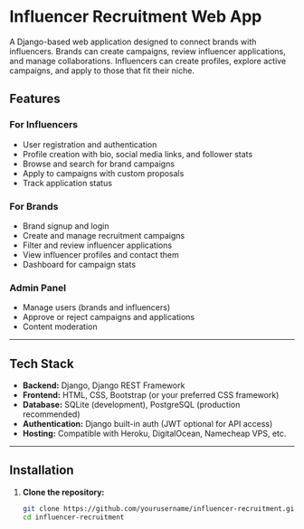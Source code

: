 # Influencer Recruitment Web App

A Django-based web application designed to connect brands with influencers. Brands can create campaigns, review influencer applications, and manage collaborations. Influencers can create profiles, explore active campaigns, and apply to those that fit their niche.

## Features

### For Influencers
- User registration and authentication
- Profile creation with bio, social media links, and follower stats
- Browse and search for brand campaigns
- Apply to campaigns with custom proposals
- Track application status

### For Brands
- Brand signup and login
- Create and manage recruitment campaigns
- Filter and review influencer applications
- View influencer profiles and contact them
- Dashboard for campaign stats

### Admin Panel
- Manage users (brands and influencers)
- Approve or reject campaigns and applications
- Content moderation

---

## Tech Stack

- **Backend:** Django, Django REST Framework
- **Frontend:** HTML, CSS, Bootstrap (or your preferred CSS framework)
- **Database:** SQLite (development), PostgreSQL (production recommended)
- **Authentication:** Django built-in auth (JWT optional for API access)
- **Hosting:** Compatible with Heroku, DigitalOcean, Namecheap VPS, etc.

---

## Installation

1. **Clone the repository:**
   ```bash
   git clone https://github.com/yourusername/influencer-recruitment.git
   cd influencer-recruitment
